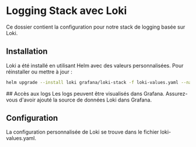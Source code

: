 # Logging Stack avec Loki

Ce dossier contient la configuration pour notre stack de logging basée sur Loki.

## Installation

Loki a été installé en utilisant Helm avec des valeurs personnalisées. Pour réinstaller ou mettre à jour :

```bash
helm upgrade --install loki grafana/loki-stack -f loki-values.yaml --namespace monitoring
```

## Accès aux logs
Les logs peuvent être visualisés dans Grafana. Assurez-vous d'avoir ajouté la source de données Loki dans Grafana.
## Configuration
La configuration personnalisée de Loki se trouve dans le fichier loki-values.yaml.
